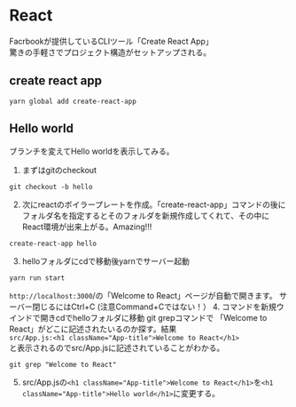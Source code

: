 # React
Facrbookが提供しているCLIツール「Create React App」  
驚きの手軽さでプロジェクト構造がセットアップされる。

## create react app

```
yarn global add create-react-app
```

## Hello world

ブランチを変えてHello worldを表示してみる。
1. まずはgitのcheckout
```
git checkout -b hello
```
2. 次にreactのボイラープレートを作成。「create-react-app」コマンドの後にフォルダ名を指定するとそのフォルダを新規作成してくれて、その中にReact環境が出来上がる。Amazing!!!
```
create-react-app hello
```
3. helloフォルダにcdで移動後yarnでサーバー起動
```
yarn run start
```
`http://localhost:3000`/の「Welcome to React」ページが自動で開きます。
サーバー閉じるにはCtrl+C (注意Command+Cではない！）
4. コマンドを新規ウインドで開きcdでhelloフォルダに移動 
git grepコマンドで 「Welcome to React」がどこに記述されたいるのか探す。結果  
`src/App.js:<h1 className="App-title">Welcome to React</h1>`  
と表示されるのでsrc/App.jsに記述されていることがわかる。
```
git grep "Welcome to React"
```
5. src/App.jsの`<h1 className="App-title">Welcome to React</h1>`を`<h1 className="App-title">Hello world</h1>`に変更する。

